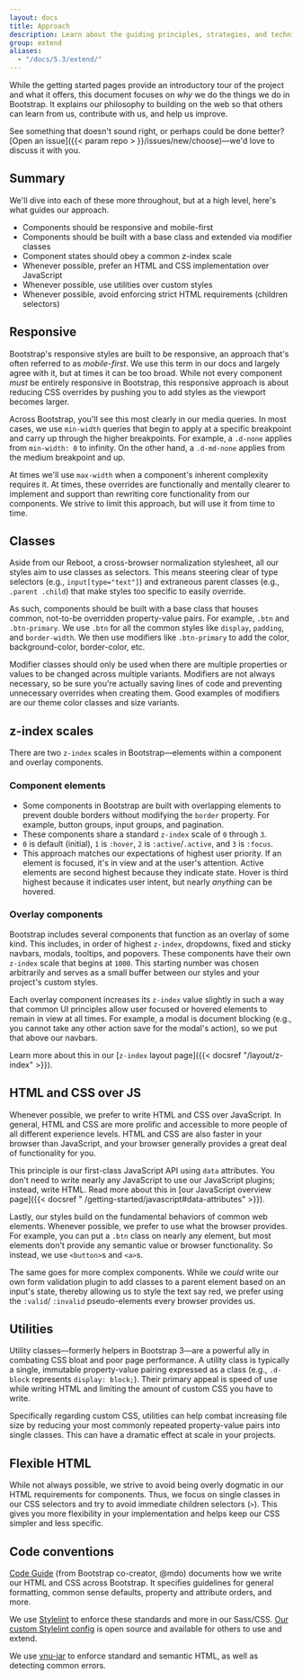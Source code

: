 ```yaml
---
layout: docs
title: Approach
description: Learn about the guiding principles, strategies, and techniques used to build and maintain Bootstrap so you can more easily customize and extend it yourself.
group: extend
aliases:
  - "/docs/5.3/extend/"
---
```


While the getting started pages provide an introductory tour of the project and what it offers, this document focuses on
_why_ we do the things we do in Bootstrap. It explains our philosophy to building on the web so that others can learn
from us, contribute with us, and help us improve.

See something that doesn't sound right, or perhaps could be done better? [Open an issue]({{< param repo >
}}/issues/new/choose)—we'd love to discuss it with you.

## Summary

We'll dive into each of these more throughout, but at a high level, here's what guides our approach.

- Components should be responsive and mobile-first
- Components should be built with a base class and extended via modifier classes
- Component states should obey a common z-index scale
- Whenever possible, prefer an HTML and CSS implementation over JavaScript
- Whenever possible, use utilities over custom styles
- Whenever possible, avoid enforcing strict HTML requirements (children selectors)

## Responsive

Bootstrap's responsive styles are built to be responsive, an approach that's often referred to as _mobile-first_. We use
this term in our docs and largely agree with it, but at times it can be too broad. While not every component _must_ be
entirely responsive in Bootstrap, this responsive approach is about reducing CSS overrides by pushing you to add styles
as the viewport becomes larger.

Across Bootstrap, you'll see this most clearly in our media queries. In most cases, we use `min-width` queries that
begin to apply at a specific breakpoint and carry up through the higher breakpoints. For example, a `.d-none` applies
from `min-width: 0` to infinity. On the other hand, a `.d-md-none` applies from the medium breakpoint and up.

At times we'll use `max-width` when a component's inherent complexity requires it. At times, these overrides are
functionally and mentally clearer to implement and support than rewriting core functionality from our components. We
strive to limit this approach, but will use it from time to time.

## Classes

Aside from our Reboot, a cross-browser normalization stylesheet, all our styles aim to use classes as selectors. This
means steering clear of type selectors (e.g., `input[type="text"]`) and extraneous parent classes (e.g.,
`.parent .child`) that make styles too specific to easily override.

As such, components should be built with a base class that houses common, not-to-be overridden property-value pairs. For
example, `.btn` and `.btn-primary`. We use `.btn` for all the common styles like `display`, `padding`, and
`border-width`. We then use modifiers like `.btn-primary` to add the color, background-color, border-color, etc.

Modifier classes should only be used when there are multiple properties or values to be changed across multiple
variants. Modifiers are not always necessary, so be sure you're actually saving lines of code and preventing unnecessary
overrides when creating them. Good examples of modifiers are our theme color classes and size variants.

## z-index scales

There are two `z-index` scales in Bootstrap—elements within a component and overlay components.

### Component elements

- Some components in Bootstrap are built with overlapping elements to prevent double borders without modifying the
  `border` property. For example, button groups, input groups, and pagination.
- These components share a standard `z-index` scale of `0` through `3`.
- `0` is default (initial), `1` is `:hover`, `2` is `:active`/`.active`, and `3` is `:focus`.
- This approach matches our expectations of highest user priority. If an element is focused, it's in view and at the
  user's attention. Active elements are second highest because they indicate state. Hover is third highest because it
  indicates user intent, but nearly _anything_ can be hovered.

### Overlay components

Bootstrap includes several components that function as an overlay of some kind. This includes, in order of highest
`z-index`, dropdowns, fixed and sticky navbars, modals, tooltips, and popovers. These components have their own
`z-index` scale that begins at `1000`. This starting number was chosen arbitrarily and serves as a small buffer between
our styles and your project's custom styles.

Each overlay component increases its `z-index` value slightly in such a way that common UI principles allow user focused
or hovered elements to remain in view at all times. For example, a modal is document blocking (e.g., you cannot take any
other action save for the modal's action), so we put that above our navbars.

Learn more about this in our [`z-index` layout page]({{< docsref "/layout/z-index" >}}).

## HTML and CSS over JS

Whenever possible, we prefer to write HTML and CSS over JavaScript. In general, HTML and CSS are more prolific and
accessible to more people of all different experience levels. HTML and CSS are also faster in your browser than
JavaScript, and your browser generally provides a great deal of functionality for you.

This principle is our first-class JavaScript API using `data` attributes. You don't need to write nearly any JavaScript
to use our JavaScript plugins; instead, write HTML. Read more about this in [our JavaScript overview page]({{< docsref "
/getting-started/javascript#data-attributes" >}}).

Lastly, our styles build on the fundamental behaviors of common web elements. Whenever possible, we prefer to use what
the browser provides. For example, you can put a `.btn` class on nearly any element, but most elements don't provide any
semantic value or browser functionality. So instead, we use `<button>`s and `<a>`s.

The same goes for more complex components. While we _could_ write our own form validation plugin to add classes to a
parent element based on an input's state, thereby allowing us to style the text say red, we prefer using the `:valid`/
`:invalid` pseudo-elements every browser provides us.

## Utilities

Utility classes—formerly helpers in Bootstrap 3—are a powerful ally in combating CSS bloat and poor page performance. A
utility class is typically a single, immutable property-value pairing expressed as a class (e.g., `.d-block` represents
`display: block;`). Their primary appeal is speed of use while writing HTML and limiting the amount of custom CSS you
have to write.

Specifically regarding custom CSS, utilities can help combat increasing file size by reducing your most commonly
repeated property-value pairs into single classes. This can have a dramatic effect at scale in your projects.

## Flexible HTML

While not always possible, we strive to avoid being overly dogmatic in our HTML requirements for components. Thus, we
focus on single classes in our CSS selectors and try to avoid immediate children selectors (`>`). This gives you more
flexibility in your implementation and helps keep our CSS simpler and less specific.

## Code conventions

[Code Guide](https://codeguide.co/) (from Bootstrap co-creator, @mdo) documents how we write our HTML and CSS across
Bootstrap. It specifies guidelines for general formatting, common sense defaults, property and attribute orders, and
more.

We use [Stylelint](https://stylelint.io/) to enforce these standards and more in our
Sass/CSS. [Our custom Stylelint config](https://github.com/twbs/stylelint-config-twbs-bootstrap) is open source and
available for others to use and extend.

We use [vnu-jar](https://www.npmjs.com/package/vnu-jar) to enforce standard and semantic HTML, as well as detecting
common errors.
